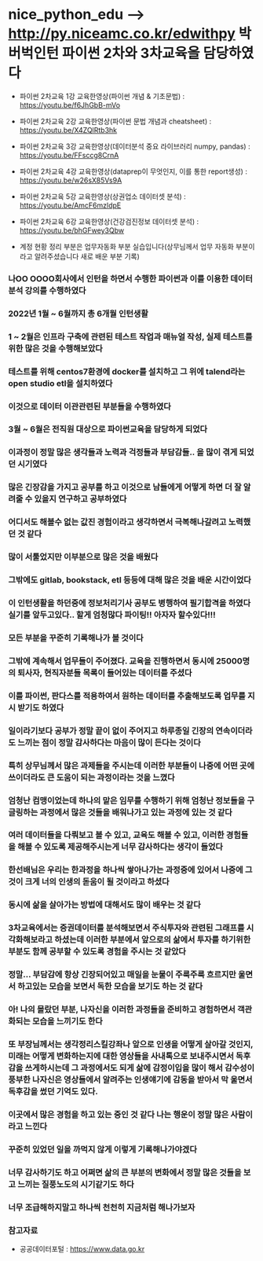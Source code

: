# nice_python_edu  --> http://py.niceamc.co.kr/edwithpy 박버벅인턴 파이썬 2차와 3차교육을 담당하였다

- 파이썬 2차교육 1강 교육한영상(파이썬 개념 & 기초문법) : https://youtu.be/f6JhGbB-mVo 
- 파이썬 2차교육 2강 교육한영상(파이썬 문법 개념과 cheatsheet) : https://youtu.be/X4ZQlRtb3hk
- 파이썬 2차교육 3강 교육한영상(데이터분석 중요 라이브러리 numpy, pandas) : https://youtu.be/FFsccg8CrnA
- 파이썬 2차교육 4강 교육한영상(dataprep이 무엇인지, 이를 통한 report생성) : https://youtu.be/w26sX85Vs9A
- 파이썬 2차교육 5강 교육한영상(상권업소 데이터셋 분석) : https://youtu.be/AmcF6mzldpE
- 파이썬 2차교육 6강 교육한영상(건강검진정보 데이터셋 분석) : https://youtu.be/bhGFwey3Qbw



- 계정 현황 정리 부분은 업무자동화 부분 실습입니다(상무님께서 업무 자동화 부분이라고 알려주셨습니다 새로 배운 부분 기록)



### 나OO OOOO회사에서 인턴을 하면서 수행한 파이썬과 이를 이용한 데이터분석 강의를 수행하였다
### 2022년 1월 ~ 6월까지 총 6개월 인턴생활
### 1 ~ 2월은 인프라 구축에 관련된 테스트 작업과 매뉴얼 작성, 실제 테스트를 위한 많은 것을 수행해보았다
### 테스트를 위해 centos7환경에 docker를 설치하고 그 위에 talend라는 open studio etl을 설치하였다
### 이것으로 데이터 이관관련된 부분들을 수행하였다
### 3월 ~ 6월은 전직원 대상으로 파이썬교육을 담당하게 되었다
### 이과정이 정말 많은 생각들과 노력과 걱정들과 부담감들.. 을 많이 겪게 되었던 시기였다
### 많은 긴장감을 가지고 공부를 하고 이것으로 남들에게 어떻게 하면 더 잘 알려줄 수 있을지 연구하고 공부하였다
### 어디서도 해볼수 없는 값진 경험이라고 생각하면서 극복해나갈려고 노력했던 것 같다
### 많이 서툴었지만 이부분으로 많은 것을 배웠다
### 그밖에도 gitlab, bookstack, etl 등등에 대해 많은 것을 배운 시간이었다
### 이 인턴생활을 하던중에 정보처리기사 공부도 병행하여 필기합격을 하였다 실기를 앞두고있다.. 할게 엄청많다 파이팅!! 아자자 할수있다!!! 
### 모든 부분을 꾸준히 기록해나가 볼 것이다 
### 그밖에 계속해서 업무들이 주어졌다. 교육을 진행하면서 동시에 25000명의 퇴사자, 현직자분들 목록이 들어있는 데이터를 주셨다
### 이를 파이썬, 판다스를 적용하여서 원하는 데이터를 추출해보도록 업무를 지시 받기도 하였다
### 일이라기보다 공부가 정말 끝이 없이 주어지고 하루종일 긴장의 연속이더라도 느끼는 점이 정말 감사하다는 마음이 많이 든다는 것이다
### 특히 상무님께서 많은 과제들을 주시는데 이러한 부분들이 나중에 어떤 곳에 쓰이더라도 큰 도움이 되는 과정이라는 것을 느꼈다
### 엄청난 컴맹이었는데 하나의 맡은 임무를 수행하기 위해 엄청난 정보들을 구글링하는 과정에서 많은 것들을 배워나가고 있는 과정에 있는 것 같다
### 여러 데이터들을 다뤄보고 볼 수 있고, 교육도 해볼 수 있고, 이러한 경험들을 해볼 수 있도록 제공해주시는게 너무 감사하다는 생각이 들었다 
### 한선배님은 우리는 한과정을 하나씩 쌓아나가는 과정중에 있어서 나중에 그것이 크게 너의 인생의 돋움이 될 것이라고 하셨다 
### 동시에 삶을 살아가는 방법에 대해서도 많이 배우는 것 같다
### 3차교육에서는 증권데이터를 분석해보면서 주식투자와 관련된 그래프를 시각화해보라고 하셨는데 이러한 부분에서 앞으로의 삶에서 투자를 하기위한 부분도 함께 공부할 수 있도록 경험을 주시는 것 같았다
### 정말... 부담감에 항상 긴장되어있고 매일을 눈물이 주룩주룩 흐르지만 울면서 하고있는 모습을 보면서 독한 모습을 보기도 하는 것 같다 
### 아! 나의 몰랐던 부분, 나자신을 이러한 과정들을 준비하고 경험하면서 객관화되는 모습을 느끼기도 한다
### 또 부장님께서는 생각정리스킬강좌나 앞으로 인생을 어떻게 살아갈 것인지, 미래는 어떻게 변화하는지에 대한 영상들을 사내톡으로 보내주시면서 독후감을 쓰게하시는데 그 과정에서도 되게 삶에 감정이입을 많이 해서 감수성이 풍부한 나자신은 영상들에서 알려주는 인생얘기에 감동을 받아서 막 울면서 독후감을 썼던 기억도 있다. 
### 이곳에서 많은 경험을 하고 있는 중인 것 같다  나는 행운이 정말 많은 사람이라고 느낀다
### 꾸준히 있었던 일을 까먹지 않게 이렇게 기록해나가야겠다
### 너무 감사하기도 하고 어쩌면 삶의 큰 부분의 변화에서 정말 많은 것들을 보고 느끼는 질풍노도의 시기같기도 하다
### 너무 조급해하지말고 하나씩 천천히 지금처럼 해나가보자

### 참고자료
- 공공데이터포털 : https://www.data.go.kr
